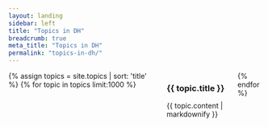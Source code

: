 ```yaml
---
layout: landing
sidebar: left
title: "Topics in DH"
breadcrumb: true
meta_title: "Topics in DH"
permalink: "topics-in-dh/"
---
```

<div class="row" id="topics">
	<div class="large-10 small-12 large-offset-1 columns t30">
			{% assign topics = site.topics | sort: 'title' %}
			{% for topic in topics limit:1000 %}
				<div id="topic_{{ topic.identifier }}" class="content">
					<h3>{{ topic.title }}</h3>
					<p>{{ topic.content | markdownify }}</p>
				</div>
			{% endfor %}
	</div><!-- /.small-8 small-offset-2.columns -->
</div><!-- /.row -->
